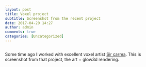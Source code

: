 ```yaml
---
layout: post
title: Voxel project
subtitle: Screenshot from the recent project
date: 2017-04-20 14:27
author: admin
comments: true
categories: [Uncategorized]
---
```

<a href="/blog/images/graphics.jpg"><img src="/blog/images/graphics.jpg" class = "image featured" alt="" /></a>

Some time ago I worked with excellent voxel artist [Sir carma](https://twitter.com/sir_carma?lang=en). This is screenshot from that project, the art + glow3d rendering.

